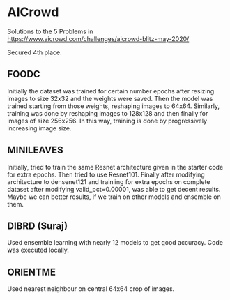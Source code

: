 # AICrowd
Solutions to the 5 Problems in https://www.aicrowd.com/challenges/aicrowd-blitz-may-2020/

Secured 4th place.

## FOODC
Initially the dataset was trained for certain number epochs after resizing images to size 32x32 and the weights were saved.
Then the model was trained starting from those weights, reshaping images to 64x64. Similarly, training was done by reshaping images to 128x128 and then finally for images of size 256x256.
In this way, training is done by progressively increasing image size.


## MINILEAVES
Initially, tried to train the same Resnet architecture given in the starter code for extra epochs. Then tried to use Resnet101. Finally after modifying architecture to densenet121 and trainiing for extra epochs on complete dataset after modifying valid_pct=0.00001, was able to get decent results. Maybe we can better results, if we train on other models and ensemble on them.

## DIBRD (Suraj)
Used ensemble learning with nearly 12 models to get good accuracy. Code was executed locally.

## ORIENTME 
Used nearest neighbour on central 64x64 crop of images.
